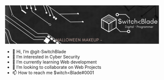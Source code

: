![](https://github.com/git-SwitchBlade/git-SwitchBlade/blob/main/Black%20And%20White%20Digital%20Banner(1).jpg)
 
- 👋 Hi, I’m @git-SwitchBlade
- 👀 I’m interested in Cyber Security
- 🌱 I’m currently learning Web development
- 💞️ I’m looking to collaborate on Web Projects
- 📫 How to reach me $witch<Blade#0001

<!---
git-SwitchBlade/git-SwitchBlade is a ✨ special ✨ repository because its `README.md` (this file) appears on your GitHub profile.
You can click the Preview link to take a look at your changes.
--->
